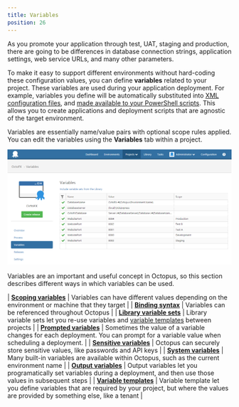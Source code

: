 ```yaml
---
title: Variables
position: 26
---
```



As you promote your application through test, UAT, staging and production, there are going to be differences in database connection strings, application settings, web service URLs, and many other parameters.


To make it easy to support different environments without hard-coding these configuration values, you can define **variables** related to your project. These variables are used during your application deployment. For example, variables you define will be automatically substituted into [XML configuration files](/docs/home/deploying-applications/configuration-files.md), and [made available to your PowerShell scripts](/docs/home/deploying-applications/custom-scripts.md). This allows you to create applications and deployment scripts that are agnostic of the target environment.


Variables are essentially name/value pairs with optional scope rules applied. You can edit the variables using the **Variables** tab within a project.


![](/docs/images/3048089/3278302.png)


Variables are an important and useful concept in Octopus, so this section describes different ways in which variables can be used.

| **[Scoping variables](/docs/home/deploying-applications/variables/scoping-variables.md)** | Variables can have different values depending on the environment or machine that they target |
| **[Binding syntax](/docs/home/deploying-applications/variables/binding-syntax.md)** | Variables can be referenced throughout Octopus |
| **[Library variable sets](/docs/home/deploying-applications/variables/library-variable-sets.md)** | Library variable sets let you re-use variables and [variable templates](/docs/home/deploying-applications/variables/variable-templates.md) between projects |
| **[Prompted variables](/docs/home/deploying-applications/variables/prompted-variables.md)** | Sometimes the value of a variable changes for each deployment. You can prompt for a variable value when scheduling a deployment. |
| **[Sensitive variables](/docs/home/deploying-applications/variables/sensitive-variables.md)** | Octopus can securely store sensitive values, like passwords and API keys |
| **[System variables](/docs/home/deploying-applications/variables/system-variables.md)** | Many built-in variables are available within Octopus, such as the current environment name |
| **[Output variables](/docs/home/deploying-applications/variables/output-variables.md)** | Output variables let you programatically set variables during a deployment, and then use those values in subsequent steps |
| **[Variable templates](/docs/home/deploying-applications/variables/variable-templates.md)** | Variable template let you define variables that are required by your project, but where the values are provided by something else, like a tenant |
